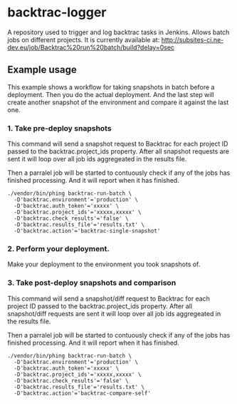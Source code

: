 # backtrac-logger

A repository used to trigger and log backtrac tasks in Jenkins. Allows
batch jobs on different projects. It is currently available at:
http://subsites-ci.ne-dev.eu/job/Backtrac%20run%20batch/build?delay=0sec

## Example usage

This example shows a workflow for taking snapshots in batch before a
deployment. Then you do the actual deployment. And the last step will
create another snapshot of the environment and compare it against the
last one.

### 1. Take pre-deploy snapshots

This command will send a snapshot request to Backtrac for each project ID
passed to the backtrac.project_ids property. After all snapshot requests
are sent it will loop over all job ids aggregeated in the results file.

Then a parralel job will be started to contuously check if any of the jobs
has finished processing. And it will report when it has finished.

```
./vendor/bin/phing backtrac-run-batch \
  -D'backtrac.environment'='production' \
  -D'backtrac.auth_token'='xxxxx' \
  -D'backtrac.project_ids'='xxxxx,xxxxx' \
  -D'backtrac.check_results'='false' \
  -D'backtrac.results_file'='results.txt' \
  -D'backtrac.action'='backtrac-single-snapshot'
```

### 2. Perform your deployment.

Make your deployment to the environment you took snapshots of.


### 3. Take post-deploy snapshots and comparison

This command will send a snapshot/diff request to Backtrac for each project
ID passed to the backtrac.project_ids property. After all snapshot/diff
requests are sent it will loop over all job ids aggregeated in the results
file.

Then a parralel job will be started to contuously check if any of the jobs
has finished processing. And it will report when it has finished.

```
./vendor/bin/phing backtrac-run-batch \
  -D'backtrac.environment'='production' \
  -D'backtrac.auth_token'='xxxxx' \
  -D'backtrac.project_ids'='xxxxx,xxxxx' \
  -D'backtrac.check_results'='false' \
  -D'backtrac.results_file'='results.txt' \
  -D'backtrac.action'='backtrac-compare-self'
```
